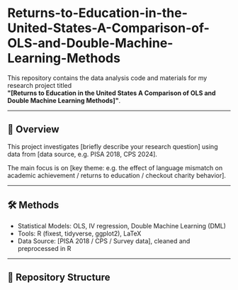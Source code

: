 # Returns-to-Education-in-the-United-States-A-Comparison-of-OLS-and-Double-Machine-Learning-Methods
This repository contains the data analysis code and materials for my research project titled  
**"[Returns to Education in the United States A Comparison of OLS and Double Machine Learning Methods]"**.

---

## 📘 Overview

This project investigates [briefly describe your research question] using data from [data source, e.g. PISA 2018, CPS 2024].

The main focus is on [key theme: e.g. the effect of language mismatch on academic achievement / returns to education / checkout charity behavior].

---

## 🛠 Methods

- Statistical Models: OLS, IV regression, Double Machine Learning (DML)
- Tools: R (fixest, tidyverse, ggplot2), LaTeX
- Data Source: [PISA 2018 / CPS / Survey data], cleaned and preprocessed in R

---

## 📂 Repository Structure

